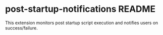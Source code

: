 # post-startup-notifications README

This extension monitors post startup script execution and notifies users on success/failure.

